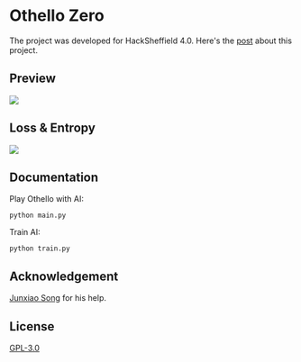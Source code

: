 # Othello Zero

The project was developed for HackSheffield 4.0. Here's the [post](https://devpost.com/software/othello-zero) about this project.


## Preview

![](https://user-images.githubusercontent.com/9657268/68609489-5bfa1680-04f0-11ea-9cd3-05bd0b9d88a5.png)


## Loss & Entropy

![](https://user-images.githubusercontent.com/9657268/68609480-5997bc80-04f0-11ea-8e42-242c07ee1962.png)


## Documentation


Play Othello with AI:

```
python main.py
```

Train AI:

````
python train.py
````

## Acknowledgement

[Junxiao Song](https://junxiaosong.github.io/) for his help.

## License

[GPL-3.0](https://github.com/blaisewang/Othello-Zero/blob/master/LICENSE)
